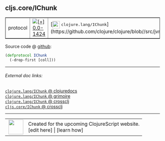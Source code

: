 ## cljs.core/IChunk



 <table border="1">
<tr>
<td>protocol</td>
<td><a href="https://github.com/cljsinfo/cljs-api-docs/tree/0.0-1424"><img valign="middle" alt="[+] 0.0-1424" title="Added in 0.0-1424" src="https://img.shields.io/badge/+-0.0--1424-lightgrey.svg"></a> </td>
<td>
[<img height="24px" valign="middle" src="http://i.imgur.com/1GjPKvB.png"> <samp>clojure.lang/IChunk</samp>](https://github.com/clojure/clojure/blob//src/jvm/clojure/lang/IChunk.java)
</td>
</tr>
</table>









Source code @ [github](https://github.com/clojure/clojurescript/blob/r2371/src/cljs/cljs/core.cljs#L372-L373):

```clj
(defprotocol IChunk
  (-drop-first [coll]))
```

<!--
Repo - tag - source tree - lines:

 <pre>
clojurescript @ r2371
└── src
    └── cljs
        └── cljs
            └── <ins>[core.cljs:372-373](https://github.com/clojure/clojurescript/blob/r2371/src/cljs/cljs/core.cljs#L372-L373)</ins>
</pre>

-->

---



###### External doc links:

[`clojure.lang/IChunk` @ clojuredocs](http://clojuredocs.org/clojure.lang/IChunk)<br>
[`clojure.lang/IChunk` @ grimoire](http://conj.io/store/v1/org.clojure/clojure/1.7.0-beta3/clj/clojure.lang/IChunk/)<br>
[`clojure.lang/IChunk` @ crossclj](http://crossclj.info/fun/clojure.lang/IChunk.html)<br>
[`cljs.core/IChunk` @ crossclj](http://crossclj.info/fun/cljs.core.cljs/IChunk.html)<br>

---

 <table>
<tr><td>
<img valign="middle" align="right" width="48px" src="http://i.imgur.com/Hi20huC.png">
</td><td>
Created for the upcoming ClojureScript website.<br>
[edit here] | [learn how]
</td></tr></table>

[edit here]:https://github.com/cljsinfo/cljs-api-docs/blob/master/cljsdoc/cljs.core/IChunk.cljsdoc
[learn how]:https://github.com/cljsinfo/cljs-api-docs/wiki/cljsdoc-files

<!--

This information was too distracting to show to readers, but I'll leave it
commented here since it is helpful to:

- pretty-print the data used to generate this document
- and show how to retrieve that data



The API data for this symbol:

```clj
{:ns "cljs.core",
 :name "IChunk",
 :history [["+" "0.0-1424"]],
 :type "protocol",
 :full-name-encode "cljs.core/IChunk",
 :source {:code "(defprotocol IChunk\n  (-drop-first [coll]))",
          :title "Source code",
          :repo "clojurescript",
          :tag "r2371",
          :filename "src/cljs/cljs/core.cljs",
          :lines [372 373]},
 :methods [{:name "-drop-first",
            :signature ["[coll]"],
            :docstring nil}],
 :full-name "cljs.core/IChunk",
 :clj-symbol "clojure.lang/IChunk"}

```

Retrieve the API data for this symbol:

```clj
;; from Clojure REPL
(require '[clojure.edn :as edn])
(-> (slurp "https://raw.githubusercontent.com/cljsinfo/cljs-api-docs/catalog/cljs-api.edn")
    (edn/read-string)
    (get-in [:symbols "cljs.core/IChunk"]))
```

-->
